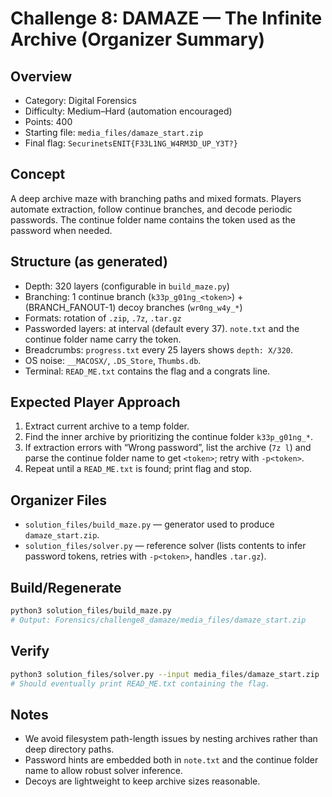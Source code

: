 # Challenge 8: DAMAZE — The Infinite Archive (Organizer Summary)

## Overview
- Category: Digital Forensics
- Difficulty: Medium–Hard (automation encouraged)
- Points: 400
- Starting file: `media_files/damaze_start.zip`
- Final flag: `SecurinetsENIT{F33L1NG_W4RM3D_UP_Y3T?}`

## Concept
A deep archive maze with branching paths and mixed formats. Players automate extraction, follow continue branches, and decode periodic passwords. The continue folder name contains the token used as the password when needed.

## Structure (as generated)
- Depth: 320 layers (configurable in `build_maze.py`)
- Branching: 1 continue branch (`k33p_g01ng_<token>`) + (BRANCH_FANOUT-1) decoy branches (`wr0ng_w4y_*`)
- Formats: rotation of `.zip`, `.7z`, `.tar.gz`
- Passworded layers: at interval (default every 37). `note.txt` and the continue folder name carry the token.
- Breadcrumbs: `progress.txt` every 25 layers shows `depth: X/320`.
- OS noise: `__MACOSX/`, `.DS_Store`, `Thumbs.db`.
- Terminal: `READ_ME.txt` contains the flag and a congrats line.

## Expected Player Approach
1. Extract current archive to a temp folder.
2. Find the inner archive by prioritizing the continue folder `k33p_g01ng_*`.
3. If extraction errors with “Wrong password”, list the archive (`7z l`) and parse the continue folder name to get `<token>`; retry with `-p<token>`.
4. Repeat until a `READ_ME.txt` is found; print flag and stop.

## Organizer Files
- `solution_files/build_maze.py` — generator used to produce `damaze_start.zip`.
- `solution_files/solver.py` — reference solver (lists contents to infer password tokens, retries with `-p<token>`, handles `.tar.gz`).

## Build/Regenerate
```bash
python3 solution_files/build_maze.py
# Output: Forensics/challenge8_damaze/media_files/damaze_start.zip
```

## Verify
```bash
python3 solution_files/solver.py --input media_files/damaze_start.zip
# Should eventually print READ_ME.txt containing the flag.
```

## Notes
- We avoid filesystem path-length issues by nesting archives rather than deep directory paths.
- Password hints are embedded both in `note.txt` and the continue folder name to allow robust solver inference.
- Decoys are lightweight to keep archive sizes reasonable.
